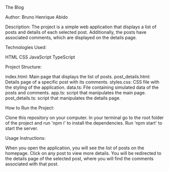 The Blog

Author: Bruno Henrique Abido

Description:
The project is a simple web application that displays a list of posts and details of each selected post.
Additionally, the posts have associated comments, which are displayed on the details page.

Technologies Used:

HTML
CSS
JavaScript
TypeScript

Project Structure:

index.html: Main page that displays the list of posts. 
post_details.html: Details page of a specific post with its comments. 
styles.css: CSS file with the styling of the application. 
data.ts: File containing simulated data of the posts and comments. 
app.ts: script that manipulates the main page. 
post_details.ts: script that manipulates the details page. 

How to Run the Project:

Clone this repository on your computer.
In your terminal go to the root folder of the project and run 'npm i' to install the dependencies.
Run 'npm start' to start the server.

Usage Instructions:

When you open the application, you will see the list of posts on the homepage.
Click on any post to view more details.
You will be redirected to the details page of the selected post, where you will find the comments associated with that post.
